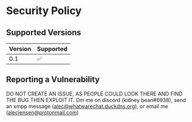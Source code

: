 # Security Policy

## Supported Versions



| Version | Supported          |
| ------- | ------------------ |
| 0.1     | :white_check_mark: |

## Reporting a Vulnerability

DO NOT CREATE AN ISSUE, AS PEOPLE COULD LOOK THERE AND FIND THE BUG THEN EXPLOIT IT. Dm me on discord (kidney bean#6938), send an xmpp message (alec@whatwarechat.duckdns.org), or email me (alecjensen@protonmail.com)
